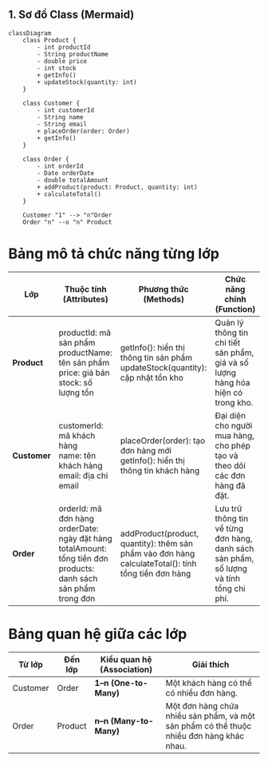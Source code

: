 ## 1. Sơ đồ Class (Mermaid)

```mermaid
classDiagram
    class Product {
        - int productId
        - String productName
        - double price
        - int stock
        + getInfo()
        + updateStock(quantity: int)
    }

    class Customer {
        - int customerId
        - String name
        - String email
        + placeOrder(order: Order)
        + getInfo()
    }

    class Order {
        - int orderId
        - Date orderDate
        - double totalAmount
        + addProduct(product: Product, quantity: int)
        + calculateTotal()
    }

    Customer "1" --> "n"Order
    Order "n" --o "n" Product

```

<h1>Bảng mô tả chức năng từng lớp</h1>
<table>
  <thead>
    <tr>
      <th>Lớp</th>
      <th>Thuộc tính (Attributes)</th>
      <th>Phương thức (Methods)</th>
      <th>Chức năng chính (Function)</th>
    </tr>
  </thead>
  <tbody>
    <tr>
      <td><b>Product</b></td>
      <td>
        productId: mã sản phẩm<br>
        productName: tên sản phẩm<br>
        price: giá bán<br>
        stock: số lượng tồn
      </td>
      <td>
        getInfo(): hiển thị thông tin sản phẩm<br>
        updateStock(quantity): cập nhật tồn kho
      </td>
      <td>
        Quản lý thông tin chi tiết sản phẩm, giá và số lượng hàng hóa hiện có trong kho.
      </td>
    </tr>
    <tr>
      <td><b>Customer</b></td>
      <td>
        customerId: mã khách hàng<br>
        name: tên khách hàng<br>
        email: địa chỉ email
      </td>
      <td>
        placeOrder(order): tạo đơn hàng mới<br>
        getInfo(): hiển thị thông tin khách hàng
      </td>
      <td>
        Đại diện cho người mua hàng, cho phép tạo và theo dõi các đơn hàng đã đặt.
      </td>
    </tr>
    <tr>
      <td><b>Order</b></td>
      <td>
        orderId: mã đơn hàng<br>
        orderDate: ngày đặt hàng<br>
        totalAmount: tổng tiền đơn<br>
        products: danh sách sản phẩm trong đơn
      </td>
      <td>
        addProduct(product, quantity): thêm sản phẩm vào đơn hàng<br>
        calculateTotal(): tính tổng tiền đơn hàng
      </td>
      <td>
        Lưu trữ thông tin về từng đơn hàng, danh sách sản phẩm, số lượng và tính tổng chi phí.
      </td>
    </tr>
  </tbody>
</table>

<h1>Bảng quan hệ giữa các lớp</h1>
<table>
  <thead>
    <tr>
      <th>Từ lớp</th>
      <th>Đến lớp</th>
      <th>Kiểu quan hệ (Association)</th>
      <th>Giải thích</th>
    </tr>
  </thead>
  <tbody>
    <tr>
      <td>Customer</td>
      <td>Order</td>
      <td><b>1–n (One-to-Many)</b></td>
      <td>Một khách hàng có thể có nhiều đơn hàng.</td>
    </tr>
    <tr>
      <td>Order</td>
      <td>Product</td>
      <td><b>n–n (Many-to-Many)</b></td>
      <td>Một đơn hàng chứa nhiều sản phẩm, và một sản phẩm có thể thuộc nhiều đơn hàng khác nhau.</td>
    </tr>
  </tbody>
</table>

